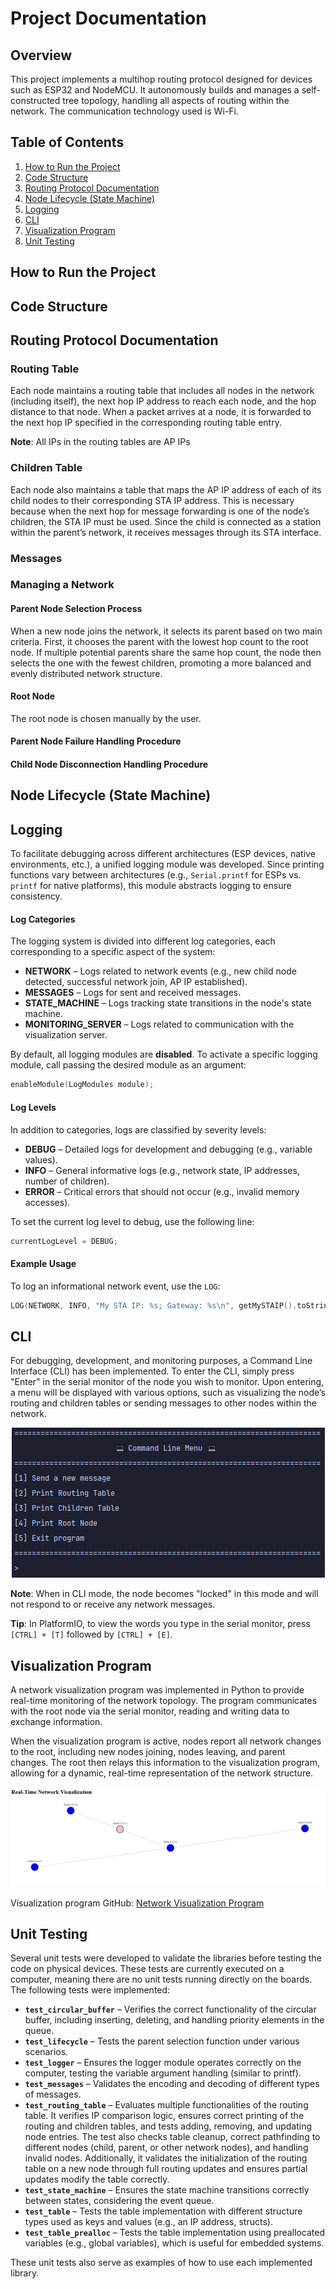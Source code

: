 # Project Documentation

## Overview

This project implements a multihop routing protocol designed for devices such as ESP32 and NodeMCU. 
It autonomously builds and manages a self-constructed tree topology, handling all aspects of routing within the network.
The communication technology used is Wi-Fi.

## Table of Contents
1. [How to Run the Project](#how-to-run-the-project)
2. [Code Structure](#code-structure)
3. [Routing Protocol Documentation](#routing-protocol-documentation)
4. [Node Lifecycle (State Machine)](#node-lifecycle-state-machine)
5. [Logging](#logging)
6. [CLI](#cli)
7. [Visualization Program](#visualization-program)
8. [Unit Testing](#unit-testing)

## How to Run the Project

## Code Structure

## Routing Protocol Documentation
### Routing Table
Each node maintains a routing table that includes all nodes in the network (including itself), the next hop IP address to reach each node, 
and the hop distance to that node. When a packet arrives at a node, it is forwarded to the next hop IP specified in the corresponding routing table entry.

**Note**: All IPs in the routing tables are AP IPs

### Children Table
Each node also maintains a table that maps the AP IP address of each of its child nodes to their corresponding STA IP address. 
This is necessary because when the next hop for message forwarding is one of the node’s children, the STA IP must be used. 
Since the child is connected as a station within the parent’s network, it receives messages through its STA interface.

### Messages
### Managing a Network
#### Parent Node Selection Process
When a new node joins the network, it selects its parent based on two main criteria. 
First, it chooses the parent with the lowest hop count to the root node. 
If multiple potential parents share the same hop count, the node then selects the one with the fewest children, promoting a more balanced and evenly distributed network structure. 

#### Root Node
The root node is chosen manually by the user.

#### Parent Node Failure Handling Procedure 
#### Child Node Disconnection Handling Procedure

## Node Lifecycle (State Machine)


## Logging
To facilitate debugging across different architectures (ESP devices, native environments, etc.), a unified logging module was developed. Since printing functions vary between architectures (e.g., `Serial.printf` for ESPs vs. `printf` for native platforms), this module abstracts logging to ensure consistency.

#### Log Categories
The logging system is divided into different log categories, each corresponding to a specific aspect of the system:

- **NETWORK** – Logs related to network events (e.g., new child node detected, successful network join, AP IP established).
- **MESSAGES** – Logs for sent and received messages.
- **STATE_MACHINE** – Logs tracking state transitions in the node's state machine.
- **MONITORING_SERVER** – Logs related to communication with the visualization server.

By default, all logging modules are **disabled**. To activate a specific logging module, call passing the desired module as an argument:

```c
enableModule(LogModules module);
```
#### Log Levels
In addition to categories, logs are classified by severity levels:

- **DEBUG** – Detailed logs for development and debugging (e.g., variable values).
- **INFO** – General informative logs (e.g., network state, IP addresses, number of children).
- **ERROR** – Critical errors that should not occur (e.g., invalid memory accesses).

To set the current log level to debug, use the following line:
```cpp
currentLogLevel = DEBUG;
```

#### Example Usage
To log an informational network event, use the `LOG`:
```c
LOG(NETWORK, INFO, "My STA IP: %s; Gateway: %s\n", getMySTAIP().toString().c_str(), getGatewayIP().toString().c_str());
```

## CLI
For debugging, development, and monitoring purposes, a Command Line Interface (CLI) has been implemented. 
To enter the CLI, simply press "Enter" in the serial monitor of the node you wish to monitor. 
Upon entering, a menu will be displayed with various options, such as visualizing the node’s routing and children tables or sending messages to other nodes within the network.

<p align="center">
    <img src="cli.png" alt="">

**Note**: When in CLI mode, the node becomes "locked" in this mode and will not respond to or receive any network messages.

**Tip**: In PlatformIO, to view the words you type in the serial monitor, press `[CTRL] + [T]` followed by `[CTRL] + [E]`.


## Visualization Program
A network visualization program was implemented in Python to provide real-time monitoring of the network topology. 
The program communicates with the root node via the serial monitor, reading and writing data to exchange information.

When the visualization program is active, nodes report all network changes to the root, including new nodes joining, nodes leaving, and parent changes. 
The root then relays this information to the visualization program, allowing for a dynamic, real-time representation of the network structure.

![Network Topology Example](visualization_server_example.png)

Visualization program GitHub: [Network Visualization Program](https://github.com/jequinhatavares/NetViz)

## Unit Testing

Several unit tests were developed to validate the libraries before testing the code on physical devices. These tests are currently executed on a computer, meaning there are no unit tests running directly on the boards. The following tests were implemented:

- **`test_circular_buffer`** – Verifies the correct functionality of the circular buffer, including inserting, deleting, and handling priority elements in the queue.
- **`test_lifecycle`** – Tests the parent selection function under various scenarios.
- **`test_logger`** – Ensures the logger module operates correctly on the computer, testing the variable argument handling (similar to printf).
- **`test_messages`** – Validates the encoding and decoding of different types of messages.
- **`test_routing_table`** – Evaluates multiple functionalities of the routing table. It verifies IP comparison logic, ensures correct printing of the routing and children tables, and tests adding, removing, and updating node entries. The test also checks table cleanup, correct pathfinding to different nodes (child, parent, or other network nodes), and handling invalid nodes. Additionally, it validates the initialization of the routing table on a new node through full routing updates and ensures partial updates modify the table correctly.
- **`test_state_machine`** – Ensures the state machine transitions correctly between states, considering the event queue.
- **`test_table`** – Tests the table implementation with different structure types used as keys and values (e.g., an IP address, structs).
- **`test_table_prealloc`** – Tests the table implementation using preallocated variables (e.g., global variables), which is useful for embedded systems.

These unit tests also serve as examples of how to use each implemented library.
